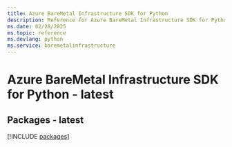 ```yaml
---
title: Azure BareMetal Infrastructure SDK for Python
description: Reference for Azure BareMetal Infrastructure SDK for Python
ms.date: 02/28/2025
ms.topic: reference
ms.devlang: python
ms.service: baremetalinfrastructure
---
```

# Azure BareMetal Infrastructure SDK for Python - latest
## Packages - latest
[!INCLUDE [packages](baremetal-infrastructure-index.md)]